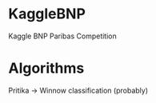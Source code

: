 # KaggleBNP
Kaggle BNP Paribas Competition

# Algorithms
Pritika -> Winnow classification (probably)